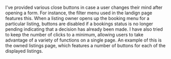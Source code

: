 I've provided various close buttons in case a user changes their mind after opening a form. For instance, the filter menu used in the landign page features this. When a listing owner opens up the booking menu for a particular listing, buttons are disabled if a bookings status is no longer pending indicating that a decision has already been made. I have also tried to keep the number of clicks to a minimum, allowing users to take advantage of a variety of functions on a single page. An example of this is the owned listings page, which features a number of buttons for each of the displayed listings.
